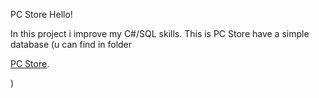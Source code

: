 PC Store
Hello!

In this project i improve my C#/SQL skills. This is PC Store have a simple database (u can find in folder <p>
  <a href="https://github.com/DENISmer/PC-Store/tree/master/PC%20Store%20(SQL)">PC Store</a>.
</p>)
